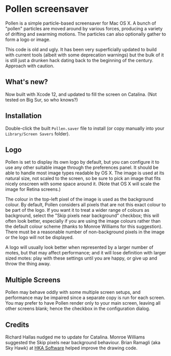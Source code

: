 # Pollen screensaver
Pollen is a simple particle-based screensaver for Mac OS X. A bunch of "pollen" particles are moved around by various forces, producing a variety of drifting and swarming motions. The particles can also optionally gather to form a logo or image.

This code is old and ugly. It has been very superficially updated to build with current tools (albeit with some deprecation warnings) but the bulk of it is still just a drunken hack dating back to the beginning of the century. Approach with caution.

## What's new?
Now built with Xcode 12, and updated to fill the screen on Catalina. (Not tested on Big Sur, so who knows?)

## Installation
Double-click the built `Pollen.saver` file to install (or copy manually into your `Library/Screen Savers` folder).

## Logo
Pollen is set to display its own logo by default, but you can configure it to use any other suitable image through the preferences panel. It should be able to handle most image types readable by OS X. The image is used at its natural size, not scaled to the screen, so be sure to pick an image that fits nicely onscreen with some space around it. (Note that OS X will scale the image for Retina screens.)

The colour in the top-left pixel of the image is used as the background colour. By default, Pollen considers all pixels that are not this exact colour to be part of the logo. If you want it to treat a wider range of colours as background, select the "Skip pixels near background" checkbox; this will often look better, especially if you are using the image colours rather than the default colour scheme (thanks to Monroe Williams for this suggestion). There must be a reasonable number of non-background pixels in the image or the logo will not be displayed.

A logo will usually look better when represented by a larger number of motes, but that may affect performance; and it will lose definition with larger sized motes: play with these settings until you are happy, or give up and throw the thing away.

## Multiple Screens
Pollen may behave oddly with some multiple screen setups, and performance may be impaired since a separate copy is run for each screen. You may prefer to have Pollen render only to your main screen, leaving all other screens blank; hence the checkbox in the configuration dialog.

## Credits
Richard Hallas nudged me to update for Catalina. Monroe Williams suggested the Skip pixels near background behaviour. Brian Ramagli (aka Sky Hawk) at [HKA Software][hka] helped improve the drawing code.

  [pollen]:  http://walkytalky.net/software/pollen/
  [hka]: http://www.hkasoftware.com